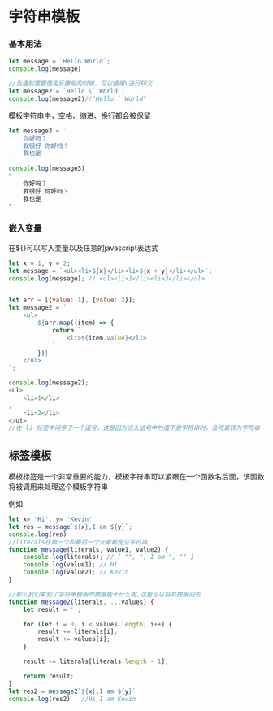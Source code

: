 # 字符串模板

### 基本用法

```javascript
let message = `Hello World`;
console.log(message)

//当遇到需要使用反撇号的时候，可以使用\进行转义
let message2 = `Hello \` World`;
console.log(message2)//"Hello ` World"
```

模板字符串中，空格、缩进、换行都会被保留

```javascript
let message3 = `
	你好吗？
	我很好 你好吗？
	我也是
`
console.log(message3)
"
	你好吗？
	我很好 你好吗？
	我也是
"
```

### 嵌入变量

在${}可以写入变量以及任意的javascript表达式

```javascript
let x = 1, y = 2;
let message = `<ul><li>${x}</li><li>${x + y}</li></ul>`;
console.log(message); // <ul><li>1</li><li>3</li></ul>


let arr = [{value: 1}, {value: 2}];
let message2 = `
	<ul>
		${arr.map((item) => {
			return `
				<li>${item.value}</li>
			`
		})}
	</ul>
`;

console.log(message2);
<ul>
    <li>1</li>
,
	<li>2</li>
</ul>
//在 li 标签中间多了一个逗号，这是因为当大括号中的值不是字符串时，会将其转为字符串
```





## 标签模板

模板标签是一个非常重要的能力，模板字符串可以紧跟在一个函数名后面，该函数将被调用来处理这个模板字符串

例如

```javascript
let x= 'Hi', y= 'Kevin'
let res = message`${x},I am ${y}`;
console.log(res)
//literals在第一个和最后一个元素都是空字符串
function message(literals, value1, value2) {
	console.log(literals); // [ "", ", I am ", "" ]
	console.log(value1); // Hi
	console.log(value2); // Kevin
}

//那么我们拿到了字符串模板的数据能干什么呢,这里可以将其拼接回去
function message2(literals, ...values) {
	let result = '';

	for (let i = 0; i < values.length; i++) {
		result += literals[i];
		result += values[i];
	}

	result += literals[literals.length - 1];

	return result;
}
let res2 = message2`${x},I am ${y}`
console.log(res2)   //Hi,I am Kevin

```

